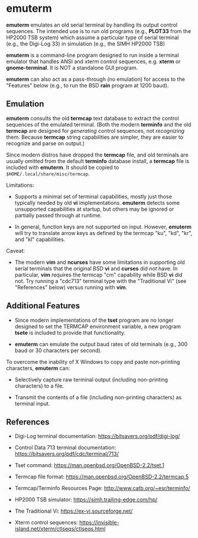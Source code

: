 # emuterm

**emuterm** emulates an old serial terminal by handling its output control
sequences. The intended use is to run old programs (e.g., **PLOT33** from
the HP2000 TSB system) which assume a particular type of serial terminal
(e.g., the Digi-Log 33) in simulation (e.g., the SIMH HP2000 TSB)

**emuterm** is a command-line program designed to run inside a terminal
emulator that handles ANSI and xterm control sequences, e.g. **xterm**
or **gnome-terminal**. It is NOT a standalone GUI program.

**emuterm** can also act as a pass-through (no emulation) for access to
the "Features" below (e.g., to run the BSD **rain** program at 1200 baud).

## Emulation

**emuterm** consults the old **termcap** text database to extract the
control sequences of the emulated terminal. (Both the modern **terminfo**
and the old **termcap** are designed for *generating* control sequences,
not *recognizing* them. Because **termcap** string capabilities are
simpler, they are easier to recognize and parse on output.)

Since modern distros have dropped the **termcap** file, and old terminals
are usually omitted from the default **terminfo** database install,
a **termcap** file is included with **emuterm**. It should be copied to
`$HOME/.local/share/misc/termcap`.

Limitations:

- Supports a minimal set of terminal capabilities, mostly just those
typically needed by old **vi** implementations. **emuterm** detects some
unsupported capabilities at startup, but others may be ignored or
partially passed through at runtime.

- In general, function keys are not supported on input. However,
**emuterm** will try to translate arrow keys as defined by the termcap
"ku", "kd", "kr", and "kl" capabilities.

Caveat:

- The modern **vim** and **ncurses** have some limitations in supporting
old serial terminals that the original BSD **vi** and **curses** did *not*
have. In particular, **vim** requires the termcap "cm" capability while
BSD **vi** did not. Try running a "cdc713" terminal type with the
"Traditional Vi" (see "References" below) versus running with **vim**.

## Additional Features

- Since modern implementations of the **tset** program are no longer
designed to set the TERMCAP environment variable, a new program **tsete**
is included to provide that functionality.

- **emuterm** can emulate the output baud rates of old terminals (e.g.,
300 baud or 30 characters per second).

To overcome the inability of X Windows to copy and paste non-printing
characters, **emuterm** can:

- Selectively capture raw terminal output (including non-printing
characters) to a file.

- Transmit the contents of a file (including non-printing characters) as
terminal input.

## References

- Digi-Log terminal documentation: https://bitsavers.org/pdf/digi-log/

- Control Data 713 terminal documentation: https://bitsavers.org/pdf/cdc/terminal/713/

- Tset command: https://man.openbsd.org/OpenBSD-2.2/tset.1

- Termcap file format: https://man.openbsd.org/OpenBSD-2.2/termcap.5

- Termcap/Terminfo Resources Page: http://www.catb.org/~esr/terminfo/

- HP2000 TSB simulator: https://simh.trailing-edge.com/hp/

- The Traditional Vi: https://ex-vi.sourceforge.net/

- Xterm control sequences: https://invisible-island.net/xterm/ctlseqs/ctlseqs.html
